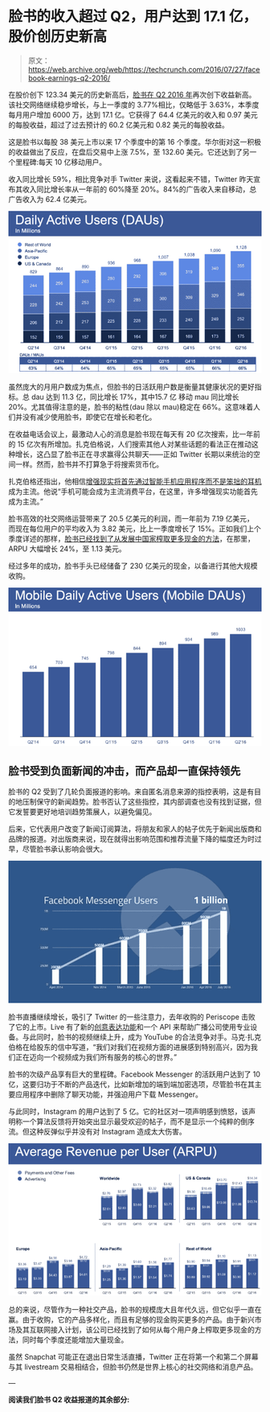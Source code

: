 # 脸书的收入超过 Q2，用户达到 17.1 亿，股价创历史新高 

> 原文：<https://web.archive.org/web/https://techcrunch.com/2016/07/27/facebook-earnings-q2-2016/>

在股价创下 123.34 美元的历史新高后，[脸书在 Q2 2016 年](https://web.archive.org/web/20230110162726/http://investor.fb.com/investor-news/press-release-details/2016/Facebook-Reports-Second-Quarter-2016-Results/default.aspx)再次创下收益新高。该社交网络继续稳步增长，与上一季度的 3.77%相比，仅略低于 3.63%，本季度每月用户增加 6000 万，达到 17.1 亿。它获得了 64.4 亿美元的收入和 0.97 美元的每股收益，超过了过去预计的 60.2 亿美元和 0.82 美元的每股收益。

这是脸书以每股 38 美元上市以来 17 个季度中的第 16 个季度。华尔街对这一积极的收益做出了反应，在盘后交易中上涨 7.5%，至 132.60 美元。它还达到了另一个里程碑:每天 10 亿移动用户。

收入同比增长 59%，相比竞争对手 Twitter 来说，这看起来不错，Twitter 昨天宣布其收入同比增长率从一年前的 60%降至 20%。84%的广告收入来自移动，总广告收入为 62.4 亿美元。

![Facebook DAU Q2 2016](img/d41716865f12548a940de4194fc3ba70.png)

虽然庞大的月用户数成为焦点，但脸书的日活跃用户数是衡量其健康状况的更好指标。总 dau 达到 11.3 亿，同比增长 17%，其中15.7 亿 移动 mau 同比增长 20%。尤其值得注意的是，脸书的粘性(dau 除以 mau)稳定在 66%。这意味着人们并没有减少使用脸书，即使它在增长和老化。

在收益电话会议上，最激动人心的消息是脸书现在每天有 20 亿次搜索，比一年前的 15 亿次有所增加。扎克伯格说，人们搜索其他人对某些话题的看法正在推动这种增长，这凸显了脸书正在寻求赢得公共聊天——正如 Twitter 长期以来统治的空间一样。然而，脸书并不打算急于将搜索货币化。

扎克伯格还指出，他相信[增强现实将首先通过智能手机应用程序而不是笨拙的耳机](https://web.archive.org/web/20230110162726/https://techcrunch.com/2016/07/28/pokemon-not-magic-leap/)成为主流。他说“手机可能会成为主流消费平台，在这里，许多增强现实功能首先成为主流。”

脸书高效的社交网络运营带来了 20.5 亿美元的利润，而一年前为 7.19 亿美元， 而现在每位用户的平均收入为 3.82 美元，比上一季度增长了 15%。正如我们上个季度详述的那样，[脸书已经找到了从发展中国家榨取更多现金的方法](https://web.archive.org/web/20230110162726/https://techcrunch.com/2016/02/02/invasion-of-the-ads/)，在那里，ARPU 大幅增长 24%，至 1.13 美元。

经过多年的成功，脸书手头已经储备了 230 亿美元的现金，以备进行其他大规模收购。

![Facebook Mobile DAUs Q2 2016](img/979d7a090ad77c17b821879344023b70.png)

## 脸书受到负面新闻的冲击，而产品却一直保持领先

脸书的 Q2 受到了几轮负面报道的影响。来自匿名消息来源的指控表明，这是有目的地压制保守的新闻趋势。脸书否认了这些指控，其内部调查也没有找到证据，但它发誓要更好地培训趋势策展人，以避免偏见。

后来，它代表用户改变了新闻订阅算法，将朋友和家人的帖子优先于新闻出版商和品牌的报道。对出版商来说，现在就得出影响范围和推荐流量下降的幅度还为时过早，尽管脸书承认影响会很大。

![Facebook Messenger Growth Graph](img/146b65a38e63df85777691a958b93820.png)

脸书直播继续增长，吸引了 Twitter 的一些注意力，去年收购的 Periscope 击败了它的上市。Live 有了新的[创意表达功能](https://web.archive.org/web/20230110162726/https://techcrunch.com/2016/04/06/facebook-video-tab/)和一个 API 来帮助广播公司使用专业设备。与此同时，脸书的视频继续上升，成为 YouTube 的合法竞争对手。马克·扎克伯格在给股东的信中写道，“我们对我们在视频方面的进展感到特别高兴，因为我们正在迈向一个视频成为我们所有服务的核心的世界。”

脸书的次级产品享有巨大的里程碑。Facebook Messenger 的活跃用户达到了 10 亿，这要归功于不断的产品迭代，比如新增加的端到端加密选项，尽管脸书在其主要应用程序中删除了聊天功能，并强迫用户下载 Messenger。

与此同时，Instagram 的用户达到了 5 亿。它的社区对一项声明感到愤怒，该声明称一个算法反馈将开始突出显示最受欢迎的帖子，而不是显示一个纯粹的倒序流。但这种反弹似乎并没有对 Instagram 造成太大伤害。

![Facebook ARPU Q2 2016](img/56cbf222ac6efcf27e8662708264d11c.png)

总的来说，尽管作为一种社交产品，脸书的规模庞大且年代久远，但它似乎一直在赢。由于收购，它的产品多样化，而且有足够的现金购买更多的产品。由于新兴市场及其互联网接入计划，该公司已经找到了如何从每个用户身上榨取更多现金的方法，同时每个季度还能增加大量现金。

虽然 Snapchat 可能正在退出日常生活直播，Twitter 正在将第一个和第二个屏幕与其 livestream 交易相结合，但脸书仍然是世界上核心的社交网络和消息产品。

—

**阅读我们脸书 Q2 收益报道的其余部分:**